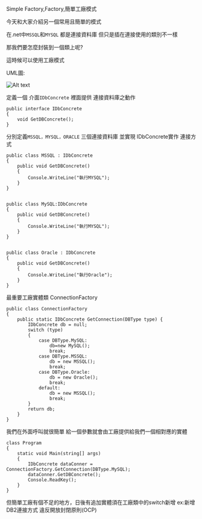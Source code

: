 Simple Factory,Factory,簡單工廠模式

今天和大家介紹另一個常用且簡單的模式

在.net中`MSSQL`和`MYSQL` 都是連接資料庫 但只是插在連接使用的類別不一樣

那我們要怎麼封裝到一個類上呢?

這時候可以使用工廠模式

UML圖:


![Alt text](https://az787680.vo.msecnd.net/user/%E4%B9%9D%E6%A1%83/206ced04-cd0a-49e1-8ac1-51ac7a3f6b75/1495419260_75482.png "Optional title")

定義一個 介面`IDbConcrete` 裡面提供 連接資料庫之動作

    public interface IDbConcrete
    {
        void GetDBConcrete();
    }

分別定義`MSSQL，MYSQL，ORACLE` 三個連接資料庫 並實現 IDbConcrete實作 連接方式

    public class MSSQL : IDbConcrete
    {
        public void GetDBConcrete()
        {
            Console.WriteLine("執行MYSQL");
        }
    }


    public class MySQL:IDbConcrete
    {
        public void GetDBConcrete()
        {
            Console.WriteLine("執行MYSQL");
        }
    }


    public class Oracle : IDbConcrete
    {
        public void GetDBConcrete()
        {
            Console.WriteLine("執行Oracle");
        }
    }

最重要工廠實體類 ConnectionFactory

    public class ConnectionFactory
    {
        public static IDbConcrete GetConnection(DBType type) {
            IDbConcrete db = null;
            switch (type)
            {
                case DBType.MySQL:
                    db=new MySQL();
                    break;
                case DBType.MSSQL:
                    db = new MSSQL();
                    break;
                case DBType.Oracle:
                    db = new Oracle();
                    break;
                default:
                    db = new MSSQL();
                    break;
            }
            return db;
        }
    }

我們在外面呼叫就很簡單 給一個參數就會由工廠提供給我們一個相對應的實體

    class Program
    {
        static void Main(string[] args)
        {
            IDbConcrete dataConner = ConnectionFactory.GetConnection(DBType.MySQL);
            dataConner.GetDBConcrete();
            Console.ReadKey();
        }
    }
 

但簡單工廠有個不足的地方，日後有追加實體須在工廠類中的switch新增 ex:新增DB2連接方式
違反開放封閉原則(OCP)